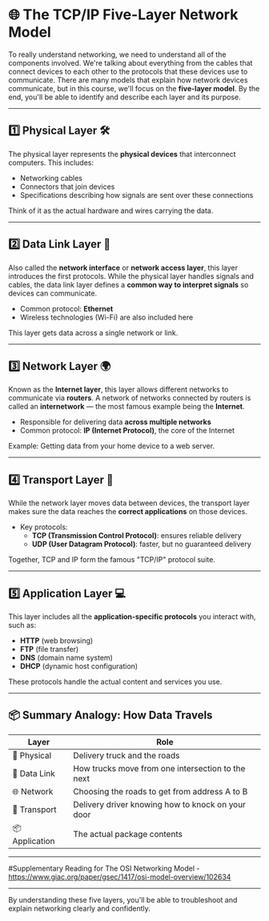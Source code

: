 # 🌐 The TCP/IP Five-Layer Network Model

To really understand networking, we need to understand all of the components involved. We're talking about everything from the cables that connect devices to each other to the protocols that these devices use to communicate. There are many models that explain how network devices communicate, but in this course, we'll focus on the **five-layer model**. By the end, you'll be able to identify and describe each layer and its purpose.

---

## 1️⃣ Physical Layer 🛠️

The physical layer represents the **physical devices** that interconnect computers. This includes:

- Networking cables  
- Connectors that join devices  
- Specifications describing how signals are sent over these connections  

Think of it as the actual hardware and wires carrying the data.

---

## 2️⃣ Data Link Layer 🔗

Also called the **network interface** or **network access layer**, this layer introduces the first protocols. While the physical layer handles signals and cables, the data link layer defines a **common way to interpret signals** so devices can communicate.

- Common protocol: **Ethernet**  
- Wireless technologies (Wi-Fi) are also included here  

This layer gets data across a single network or link.

---

## 3️⃣ Network Layer 🌍

Known as the **Internet layer**, this layer allows different networks to communicate via **routers**. A network of networks connected by routers is called an **internetwork** — the most famous example being the **Internet**.

- Responsible for delivering data **across multiple networks**  
- Common protocol: **IP (Internet Protocol)**, the core of the Internet  

Example: Getting data from your home device to a web server.

---

## 4️⃣ Transport Layer 🚦

While the network layer moves data between devices, the transport layer makes sure the data reaches the **correct applications** on those devices.

- Key protocols:  
  - **TCP (Transmission Control Protocol)**: ensures reliable delivery  
  - **UDP (User Datagram Protocol)**: faster, but no guaranteed delivery  

Together, TCP and IP form the famous "TCP/IP" protocol suite.

---

## 5️⃣ Application Layer 💻

This layer includes all the **application-specific protocols** you interact with, such as:

- **HTTP** (web browsing)  
- **FTP** (file transfer)  
- **DNS** (domain name system)  
- **DHCP** (dynamic host configuration)  

These protocols handle the actual content and services you use.

---

## 📦 Summary Analogy: How Data Travels

| Layer            | Role                                                                                 |
|------------------|--------------------------------------------------------------------------------------|
| 🚛 Physical      | Delivery truck and the roads                                                        |
| 🔗 Data Link    | How trucks move from one intersection to the next                                  |
| 🌐 Network      | Choosing the roads to get from address A to B                                      |
| 🚪 Transport     | Delivery driver knowing how to knock on your door                                  |
| 📦 Application  | The actual package contents                                                        |

---
#Supplementary Reading for The OSI Networking Model
-https://www.giac.org/paper/gsec/1417/osi-model-overview/102634

---

By understanding these five layers, you'll be able to troubleshoot and explain networking clearly and confidently.

